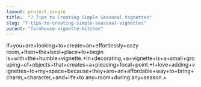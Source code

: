 ```yaml
---
layout: project_single
title:  "7 Tips to Creating Simple Seasonal Vignettes"
slug: "7-tips-to-creating-simple-seasonal-vignettes"
parent: "farmhouse-vignette-kitchen"
---
```

If+you+are+looking+to+create+an+effortlessly+cozy room,+then+the+best+place+to+begin is+with+the+humble+vignette.+In+decorating,+a+vignette+is+a+small+grouping+of+objects+that+creates+a+pleasing+focal+point.+I+love+adding+vignettes+to+my+space+because+they+are+an+affordable+way+to+bring+charm,+character,+and+life+to any+room+during any+season.+